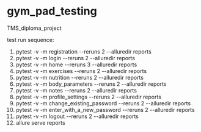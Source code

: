 # gym_pad_testing
TMS_diploma_project

test run sequence:
1) pytest -v -m registration --reruns 2 --alluredir reports
2) pytest -v -m login --reruns 2 --alluredir reports
3) pytest -v -m home --reruns 3 --alluredir reports
4) pytest -v -m exercises --reruns 2 --alluredir reports
5) pytest -v -m nutrition --reruns 2 --alluredir reports
6) pytest -v -m body_parameters --reruns 2 --alluredir reports
7) pytest -v -m notes --reruns 2 --alluredir reports
8) pytest -v -m profile_settings --reruns 2 --alluredir reports
9) pytest -v -m change_existing_password --reruns 2 --alluredir reports
10) pytest -v -m enter_with_a_new_password --reruns 2 --alluredir reports
11) pytest -v -m logout --reruns 2 --alluredir reports
12) allure serve reports